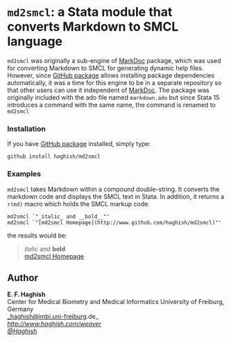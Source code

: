 # `md2smcl`: a Stata module that converts Markdown to SMCL language


`md2smcl` was originally a sub-engine of [MarkDoc](http://github.com/haghish/markdoc) package, which was used for converting
Markdown to SMCL for generating dynamic help files. However, since [GitHub package](http://github.com/haghish/package) allows
installing package dependencies automatically, it was a time for this engine to be in a separate repository so that other
users can use it independent of [MarkDoc](http://github.com/haghish/markdoc).
The package was originally included with the ado file named `markdown.ado` but
since Stata 15 introduces a command with the same name, the command is renamed to
`md2smcl`

### Installation

If you have [GitHub package](http://github.com/haghish/package) installed, simply type:

```{js}
github install haghish/md2smcl
```

### Examples

`md2smcl` takes Markdown within a compound double-string. It converts the markdown code and
displays the SMCL text in Stata. In addition, it returns a `r(md)` macro which
holds the SMCL markup code.

```{js}
md2smcl `"_italic_ and __bold__"'
md2smcl `"[md2smcl Homepage](http://www.github.com/haghish/md2smcl)"'
```

the results would be:

> _italic_ and __bold__  
> [md2smcl Homepage](http://www.github.com/haghish/md2smcl)

Author
------
  **E. F. Haghish**  
  Center for Medical Biometry and Medical Informatics
  University of Freiburg, Germany      
  _haghish@imbi.uni-freiburg.de_     
  _http://www.haghish.com/weaver_  
  _[@Haghish](https://twitter.com/Haghish)_   
